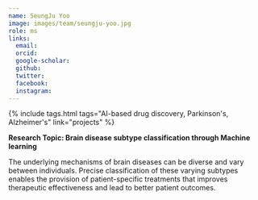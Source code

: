 ```yaml
---
name: SeungJu Yoo
image: images/team/seungju-yoo.jpg
role: ms
links:
  email:
  orcid:
  google-scholar:
  github:
  twitter:
  facebook:
  instagram: 
---
```


{%
  include tags.html
  tags="AI-based drug discovery, Parkinson's, Alzheimer's"
  link="projects"
%}

<strong>Research Topic: Brain disease subtype classification through Machine learning</strong>

The underlying mechanisms of brain diseases can be diverse and vary between individuals. Precise classification of these varying subtypes enables the provision of patient-specific treatments that improves therapeutic effectiveness and lead to better patient outcomes.
